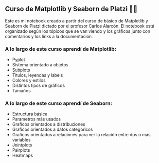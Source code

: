 ## Curso de Matplotlib y Seaborn de Platzi 🚀💚

Este es mi notebook creado a partir del curso de básico de Matplotlib y Seaborn de Platzi dictado por el profesor Carlos Alarcón.
El notebook está organizado según los tópicos que se van viendo y los gráficos junto con comentarios y los links a la documentación. 

### A lo largo de este curso aprendí de Matplotlib:
- Pyplot
- Sistema orientado a objetos
- Subplots
- Titulos, leyendas y labels
- Colores y estilos
- Distintos tipos de gráficos
- Tamaños

### A lo largo de este curso aprendí de Seaborn:
- Estructura básica
- Parametros más usados
- Graficos orientados a distribuciones
- Graficos orientados a datos categóricos
- Graficos orientados a relaciones para ver la relación entre dos o más variables 
- Jointplots
- Pairplots
- Heatmaps

